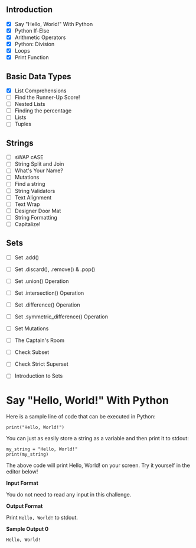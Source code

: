 ## Introduction
- [x] Say "Hello, World!" With Python
- [x] Python If-Else
- [x] Arithmetic Operators
- [x] Python: Division
- [x] Loops
- [x] Print Function

## Basic Data Types
- [x] List Comprehensions
- [ ] Find the Runner-Up Score!
- [ ] Nested Lists
- [ ] Finding the percentage
- [ ] Lists
- [ ] Tuples

## Strings
- [ ] sWAP cASE
- [ ] String Split and Join
- [ ] What's Your Name?
- [ ] Mutations
- [ ] Find a string
- [ ] String Validators
- [ ] Text Alignment
- [ ] Text Wrap
- [ ] Designer Door Mat
- [ ] String Formatting
- [ ] Capitalize!

## Sets
- [ ] Set .add()
- [ ] Set .discard(), .remove() & .pop()
- [ ] Set .union() Operation
- [ ] Set .intersection() Operation
- [ ] Set .difference() Operation
- [ ] Set .symmetric_difference() Operation
- [ ] Set Mutations
- [ ] The Captain's Room
- [ ] Check Subset
- [ ] Check Strict Superset
- [ ] Introduction to Sets




# Say "Hello, World!" With Python

Here is a sample line of code that can be executed in Python:
```
print("Hello, World!")
```
You can just as easily store a string as a variable and then print it to stdout:
```
my_string = "Hello, World!"
print(my_string)
```
The above code will print Hello, World! on your screen. Try it yourself in the editor below!

**Input Format**

You do not need to read any input in this challenge.

**Output Format**

Print `Hello, World!` to stdout.

**Sample Output 0**
```
Hello, World!
```